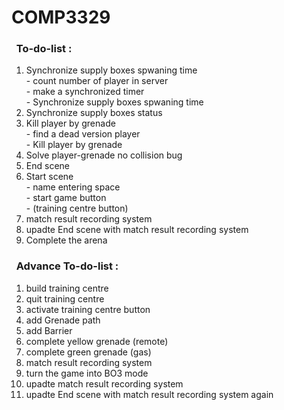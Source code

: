 # COMP3329

### &nbsp;&nbsp;To-do-list :
1. Synchronize supply boxes spwaning time 
<br/> - count number of player in server
<br/> - make a  synchronized timer
<br/> - Synchronize supply boxes spwaning time 
2. Synchronize supply boxes status
3. Kill player by grenade
<br /> - find a dead version player
<br /> - Kill player by grenade
4. Solve player-grenade no collision bug
5. End scene
6. Start scene 
<br /> - name entering space
<br /> - start game button
<br /> - (training centre button)
7. match result recording system 
8. upadte End scene with match result recording system 
9. Complete the arena
### &nbsp;&nbsp;Advance To-do-list :
1. build training centre
2. quit training centre
3. activate training centre button 
4. add Grenade path 
5. add Barrier
6. complete yellow grenade (remote)
7. complete green grenade (gas)
8. match result recording system 
9. turn the game into BO3 mode
10. upadte match result recording system
11. upadte End scene with match result recording system again 
